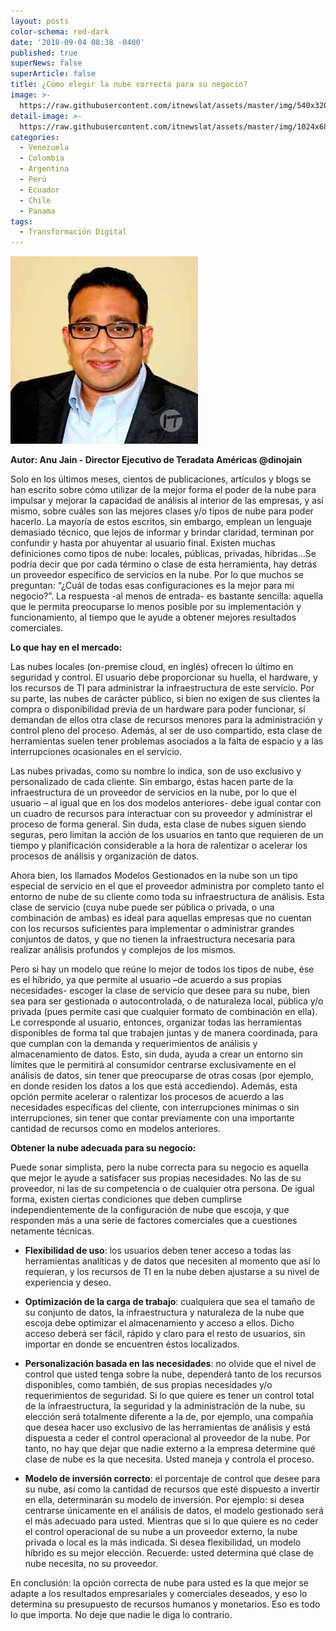 ```yaml
---
layout: posts
color-schema: red-dark
date: '2018-09-04 08:38 -0400'
published: true
superNews: false
superArticle: false
title: ¿Cómo elegir la nube correcta para su negocio?
image: >-
  https://raw.githubusercontent.com/itnewslat/assets/master/img/540x320/Nube-Cloud-p.jpg
detail-image: >-
  https://raw.githubusercontent.com/itnewslat/assets/master/img/1024x680/Nube-Cloud-g.jpg
categories:
  - Venezuela
  - Colombia
  - Argentina
  - Perú
  - Ecuador
  - Chile
  - Panama
tags:
  - Transformación Digital
---
```

![](https://raw.githubusercontent.com/itnewslat/assets/master/img/300x300/Anu-Jain.jpg)

**Autor: Anu Jain - Director Ejecutivo de Teradata Américas @dinojain**
 

Solo en los últimos meses, cientos de publicaciones, artículos y blogs se han escrito sobre cómo utilizar de la mejor forma el poder de la nube para impulsar y mejorar la capacidad de análisis al interior de las empresas, y así mismo, sobre cuáles son las mejores clases y/o tipos de nube para poder hacerlo. La mayoría de estos escritos, sin embargo, emplean un lenguaje demasiado técnico, que lejos de informar y brindar claridad, terminan por confundir y hasta por ahuyentar al usuario final. 
Existen muchas definiciones como tipos de nube: locales, públicas, privadas, híbridas…Se podría decir que por cada término o clase de esta herramienta, hay detrás un proveedor específico de servicios en la nube. Por lo que muchos se preguntan: “¿Cuál de todas esas configuraciones es la mejor para mi negocio?”. La respuesta -al menos de entrada- es bastante sencilla: aquella que le permita preocuparse lo menos posible por su implementación y funcionamiento, al tiempo que le ayude a obtener mejores resultados comerciales. 

**Lo que hay en el mercado:**

Las nubes locales (on-premise cloud, en inglés) ofrecen lo último en seguridad y control. El usuario debe proporcionar su huella, el hardware, y los recursos de TI para administrar la infraestructura de este servicio. Por su parte, las nubes de carácter público, si bien no exigen de sus clientes la compra o disponibilidad previa de un hardware para poder funcionar, sí demandan de ellos otra clase de recursos menores para la administración y control pleno del proceso. Además, al ser de uso compartido, esta clase de herramientas suelen tener problemas asociados a la falta de espacio y a las interrupciones ocasionales en el servicio.

Las nubes privadas, como su nombre lo indica, son de uso exclusivo y personalizado de cada cliente. Sin embargo, éstas hacen parte de la infraestructura de un proveedor de servicios en la nube, por lo que el usuario – al igual que en los dos modelos anteriores- debe igual contar con un cuadro de recursos para interactuar con su proveedor y administrar el proceso de forma general. Sin duda, esta clase de nubes siguen siendo seguras, pero limitan la acción de los usuarios en tanto que requieren de un tiempo y planificación considerable a la hora de ralentizar o acelerar los procesos de análisis y organización de datos. 

Ahora bien, los llamados Modelos Gestionados en la nube son un tipo especial de servicio en el que el proveedor administra por completo tanto el entorno de nube de su cliente como toda su infraestructura de análisis. Esta clase de servicio (cuya nube puede ser pública o privada, o una combinación de ambas) es ideal para aquellas empresas que no cuentan con los recursos suficientes para implementar o administrar grandes conjuntos de datos, y que no tienen la infraestructura necesaria para realizar análisis profundos y complejos de los mismos. 

Pero si hay un modelo que reúne lo mejor de todos los tipos de nube, ése es el híbrido, ya que permite al usuario –de acuerdo a sus propias necesidades- escoger la clase de servicio que desee para su nube, bien sea para ser gestionada o autocontrolada, o de naturaleza local, pública y/o privada (pues permite casi que cualquier formato de combinación en ella). Le corresponde al usuario, entonces, organizar todas las herramientas disponibles de forma tal que trabajen juntas y de manera coordinada, para que cumplan con la demanda y requerimientos de análisis y almacenamiento de datos. Esto, sin duda, ayuda a crear un entorno sin límites que le permitirá al consumidor centrarse exclusivamente en el análisis de datos, sin tener que preocuparse de otras cosas (por ejemplo, en donde residen los datos a los que está accediendo). Además, esta opción permite acelerar o ralentizar los procesos de acuerdo a las necesidades específicas del cliente, con interrupciones mínimas o sin interrupciones, sin tener que contar previamente con una importante cantidad de recursos como en modelos anteriores. 

**Obtener la nube adecuada para su negocio:**

Puede sonar simplista, pero la nube correcta para su negocio es aquella que mejor le ayude a satisfacer sus propias necesidades. No las de su proveedor, ni las de su competencia o de cualquier otra persona. De igual forma, existen ciertas condiciones que deben cumplirse independientemente de la configuración de nube que escoja, y que responden más a una serie de factores comerciales que a cuestiones netamente técnicas. 

- **Flexibilidad de uso**: los usuarios deben tener acceso a todas las herramientas analíticas y de datos que necesiten al momento que así lo requieran, y los recursos de TI en la nube deben ajustarse a su nivel de experiencia y deseo.

- **Optimización de la carga de trabajo**: cualquiera que sea el tamaño de su conjunto de datos, la infraestructura y naturaleza de la nube que escoja debe optimizar el almacenamiento y acceso a ellos.  Dicho acceso deberá ser fácil, rápido y claro para el resto de usuarios, sin importar en donde se encuentren éstos localizados. 

- **Personalización basada en las necesidades**: no olvide que el nivel de control que usted tenga sobre la nube, dependerá tanto de los recursos disponibles, como también, de sus propias necesidades y/o requerimientos de seguridad.   Si lo que quiere es tener un control total de la infraestructura, la seguridad y la administración de la nube, su elección será totalmente diferente a la de, por ejemplo, una compañía que desea hacer uso exclusivo de las herramientas de análisis y está dispuesta a ceder el control operacional al proveedor de la nube. Por tanto, no hay que dejar que nadie externo a la empresa determine qué clase de nube es la que necesita. Usted maneja y controla el proceso.

- **Modelo de inversión correcto**: el porcentaje de control que desee para su nube, así como la cantidad de recursos que esté dispuesto a invertir en ella, determinarán su modelo de inversión. Por ejemplo: si desea centrarse únicamente en el análisis de datos, el modelo gestionado será el más adecuado para usted. Mientras que si lo que quiere es no ceder el control operacional de su nube a un proveedor externo, la nube privada o local es la más indicada. Si desea flexibilidad, un modelo híbrido es su mejor elección. Recuerde: usted determina qué clase de nube necesita, no su proveedor.

En conclusión: la opción correcta de nube para usted es la que mejor se adapte a los resultados empresariales y comerciales deseados, y eso lo determina su presupuesto de recursos humanos y monetarios. Eso es todo lo que importa. No deje que nadie le diga lo contrario.